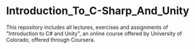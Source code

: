 # Introduction_To_C-Sharp_And_Unity
This repository includes all lectures, exercises and assignments of "Introduction to C# and Unity", an online course offered by University of Colorado, offered through Coursera.
